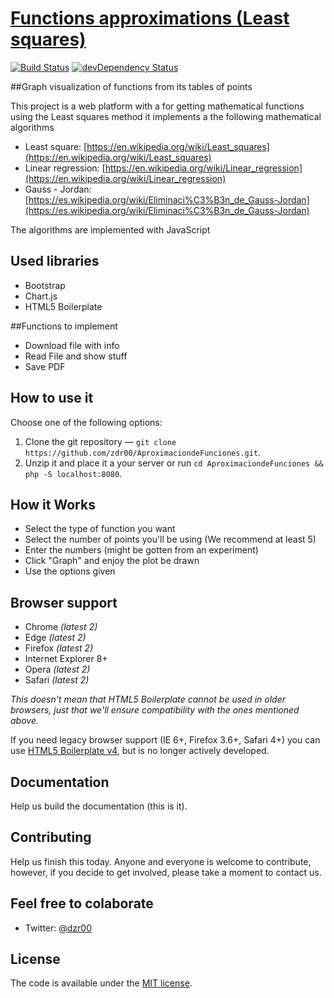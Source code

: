 # [Functions approximations (Least squares)]()

[![Build Status](https://travis-ci.org/h5bp/html5-boilerplate.svg)](https://travis-ci.org/h5bp/html5-boilerplate)
[![devDependency Status](https://david-dm.org/h5bp/html5-boilerplate/dev-status.svg)](https://david-dm.org/h5bp/html5-boilerplate#info=devDependencies)

##Graph visualization of functions from its tables of points


This project is a web platform with a for getting mathematical functions using the Least squares method
it implements a the following mathematical algorithms

* Least square: [https://en.wikipedia.org/wiki/Least_squares](https://en.wikipedia.org/wiki/Least_squares)
* Linear regression: [https://en.wikipedia.org/wiki/Linear_regression](https://en.wikipedia.org/wiki/Linear_regression)
* Gauss - Jordan: [https://es.wikipedia.org/wiki/Eliminaci%C3%B3n_de_Gauss-Jordan](https://es.wikipedia.org/wiki/Eliminaci%C3%B3n_de_Gauss-Jordan)


The algorithms are implemented with JavaScript

## Used libraries

* Bootstrap
* Chart.js
* HTML5 Boilerplate

##Functions to implement

* Download file with info
* Read File and show stuff
* Save PDF

## How to use it

Choose one of the following options:

1. Clone the git repository — `git clone https://github.com/zdr00/AproximaciondeFunciones.git`.
2. Unzip it and place it a your server or run `cd AproximaciondeFunciones && php -S localhost:8080`.


## How it Works

* Select the type of function you want
* Select the number of points you'll be using (We recommend at least 5)
* Enter the numbers (might be gotten from an experiment)
* Click "Graph" and enjoy the plot be drawn
* Use the options given

## Browser support

* Chrome *(latest 2)*
* Edge *(latest 2)*
* Firefox *(latest 2)*
* Internet Explorer 8+
* Opera *(latest 2)*
* Safari *(latest 2)*

*This doesn't mean that HTML5 Boilerplate cannot be used in older browsers,
just that we'll ensure compatibility with the ones mentioned above.*

If you need legacy browser support (IE 6+, Firefox 3.6+, Safari 4+) you
can use [HTML5 Boilerplate v4](https://github.com/h5bp/html5-boilerplate/tree/v4),
but is no longer actively developed.

## Documentation

Help us build the documentation (this is it).

## Contributing

Help us finish this today. Anyone and everyone is welcome to contribute,
however, if you decide to get involved, please take a moment to contact us.

## Feel free to colaborate

* Twitter: [@dzr00](https://twitter.com/dzr00)


## License

The code is available under the [MIT license](LICENSE.txt).
